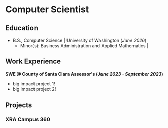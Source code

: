 # Computer Scientist

## Education
- B.S., Computer Science | University of Washington (_June 2026_)
  - Minor(s): Business Administration and Applied Mathematics | 

## Work Experience
**SWE @ County of Santa Clara Assessor's (_June 2023 - September 2023_)**
- big impact project 1!
- big impact project 2!

## Projects
### XRA Campus 360
